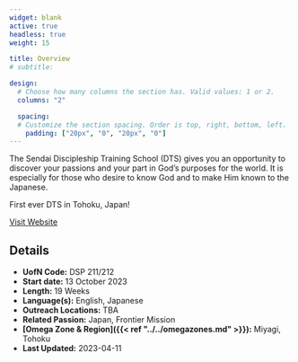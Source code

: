 ```yaml
---
widget: blank
active: true
headless: true
weight: 15

title: Overview
# subtitle:

design:
  # Choose how many columns the section has. Valid values: 1 or 2.
  columns: "2"

  spacing:
  # Customize the section spacing. Order is top, right, bottom, left.
    padding: ["20px", "0", "20px", "0"]
---
```


The Sendai Discipleship Training School (DTS) gives you an opportunity to discover your passions and your part in God’s purposes for the world.
It is especially for those who desire to know God and to make Him known to the Japanese.

First ever DTS in Tohoku, Japan!

[Visit Website](https://www.ywamsendai.org/en/dts)

## Details

* **UofN Code:** DSP 211/212
* **Start date:** 13 October 2023
* **Length:** 19 Weeks
* **Language(s):** English, Japanese
* **Outreach Locations:** TBA
* **Related Passion:** Japan, Frontier Mission
* **[Omega Zone & Region]({{< ref "../../omegazones.md" >}}):** Miyagi, Tohoku
* **Last Updated:** 2023-04-11
